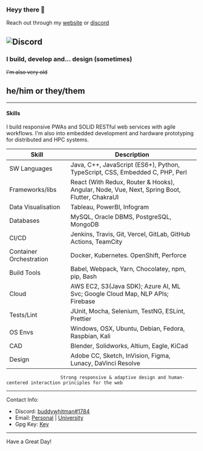 ### Heyy there 👋

Reach out through my [website](https://buddywhitman.tech) or [discord](https://discord.com/users/732152359882457138)

![Discord](https://img.shields.io/discord/491175207122370581?color=black&label=Discord&logo=discord) 
 ----

### I build, develop and... design (sometimes)

~~I'm also very old~~

## he/him or they/them

-----

#### Skills


I build responsive PWAs and SOLID RESTful web services with agile workflows.
I'm also into embedded development and hardware prototyping for distributed and HPC systems.

| Skill | Description |
| ----- | ----------- |
| SW Languages | Java, C++, JavaScript (ES6+), Python, TypeScript, CSS, Embedded C, PHP, Perl |
| Frameworks/libs | React (With Redux, Router & Hooks), Angular, Node, Vue,  Next, Spring Boot, Flutter, ChakraUI |
| Data Visualisation | Tableau, PowerBI, Infogram |
| Databases | MySQL, Oracle DBMS, PostgreSQL, MongoDB |
| CI/CD | Jenkins, Travis, Git, Vercel, GitLab, GitHub Actions, TeamCity |
| Container Orchestration | Docker, Kubernetes. OpenShift, Perforce |
| Build Tools | Babel, Webpack, Yarn, Chocolatey, npm, pip, Bash |
| Cloud | AWS EC2, S3(Java SDK); Azure AI, ML Svc; Google Cloud Map, NLP APIs; Firebase |
| Tests/Lint | JUnit, Mocha, Selenium, TestNG, ESLint, Prettier |
| OS Envs | Windows, OSX, Ubuntu, Debian, Fedora, Raspbian, Kali |
| CAD | Blender, Solidworks, Altium, Eagle, KiCad |
| Design | Adobe CC, Sketch, InVision, Figma, Lunacy, DaVinci Resolve
                        Strong responsive & adaptive design and human-centered interaction principles for the web              

-----


Contact Info:

- Discord: [buddywhitman#1784](https://discord.com/users/732152359882457138)
- Email: [Personal](mailto:pulkit.talks@gmail.com) | [University](mailto:pulkit.mitmpl2023@learner.manipal.edu)
- Gpg Key: [Key](https://github.com/buddywhitman.gpg)

-----
Have a Great Day!


<!---, Ruby, .NET, , PHP, Perl, Tcl 
, Django, Flask
| CN/Protocols | BT, I2C, SPI, UART, CAN, RF, IR |
| Caching Mechanisms | Nginx, Apache, GraphQL, Memcached, jQuery, Django |
Gatsby, Laravel,Flask, Express, , Ruby on Rails, ASP.NET
 R, TensorFlow, Keras, OpenCV, PyTorch, NumPy
 , RDS, SQS, ECS, DynamoDB
--->

<!---| Data Processing | Spark, Scala, Hadoop, Elasticsearch, Kibana, Grafana, Kafka, Logstash |
, Minikube, Docker Compose
Jest, Enzyme,
, Cadence (Virtuso), OrCAD, Siemens NX, Catia
, Autodesk Suite (Alias, Inventor, Fusion360)
 OBS, Axure, Protopie, Miro,--->
